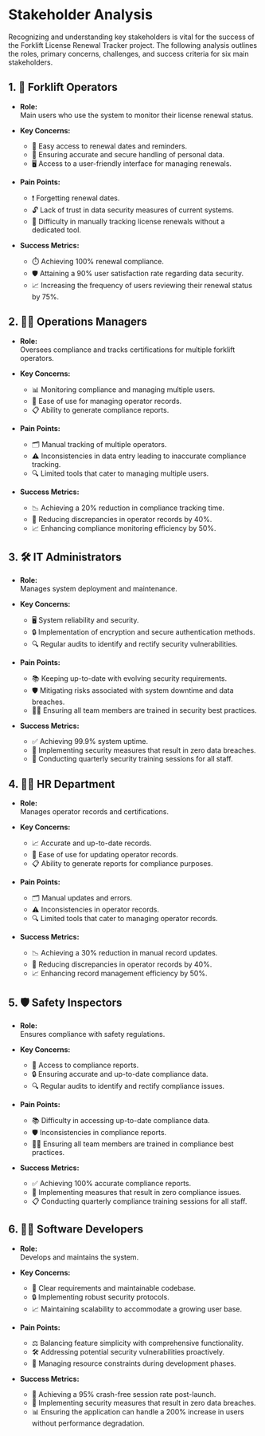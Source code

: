 # Stakeholder Analysis

Recognizing and understanding key stakeholders is vital for the success of the Forklift License Renewal Tracker project. The following analysis outlines the roles, primary concerns, challenges, and success criteria for six main stakeholders.

## 1. 👷 Forklift Operators

- **Role:**  
  Main users who use the system to monitor their license renewal status.

- **Key Concerns:**
  - 📅 Easy access to renewal dates and reminders.
  - 🔐 Ensuring accurate and secure handling of personal data.
  - 🖥️ Access to a user-friendly interface for managing renewals.

- **Pain Points:**
  - ❗ Forgetting renewal dates.
  - 🔓 Lack of trust in data security measures of current systems.
  - 📝 Difficulty in manually tracking license renewals without a dedicated tool.

- **Success Metrics:**
  - ⏱️ Achieving 100% renewal compliance.
  - 🛡️ Attaining a 90% user satisfaction rate regarding data security.
  - 📈 Increasing the frequency of users reviewing their renewal status by 75%.

## 2. 👩‍💼 Operations Managers

- **Role:**  
  Oversees compliance and tracks certifications for multiple forklift operators.

- **Key Concerns:**
  - 📊 Monitoring compliance and managing multiple users.
  - 🧩 Ease of use for managing operator records.
  - 📋 Ability to generate compliance reports.

- **Pain Points:**
  - 🗂️ Manual tracking of multiple operators.
  - ⚠️ Inconsistencies in data entry leading to inaccurate compliance tracking.
  - 🔍 Limited tools that cater to managing multiple users.

- **Success Metrics:**
  - 📉 Achieving a 20% reduction in compliance tracking time.
  - 🧮 Reducing discrepancies in operator records by 40%.
  - 📈 Enhancing compliance monitoring efficiency by 50%.

## 3. 🛠️ IT Administrators

- **Role:**  
  Manages system deployment and maintenance.

- **Key Concerns:**
  - 🖥️ System reliability and security.
  - 🔒 Implementation of encryption and secure authentication methods.
  - 🔍 Regular audits to identify and rectify security vulnerabilities.

- **Pain Points:**
  - 📚 Keeping up-to-date with evolving security requirements.
  - 🛡️ Mitigating risks associated with system downtime and data breaches.
  - 🧑‍🏫 Ensuring all team members are trained in security best practices.

- **Success Metrics:**
  - ✅ Achieving 99.9% system uptime.
  - 🔐 Implementing security measures that result in zero data breaches.
  - 📜 Conducting quarterly security training sessions for all staff.

## 4. 🧑‍💼 HR Department

- **Role:**  
  Manages operator records and certifications.

- **Key Concerns:**
  - 📈 Accurate and up-to-date records.
  - 🧩 Ease of use for updating operator records.
  - 📋 Ability to generate reports for compliance purposes.

- **Pain Points:**
  - 🗂️ Manual updates and errors.
  - ⚠️ Inconsistencies in operator records.
  - 🔍 Limited tools that cater to managing operator records.

- **Success Metrics:**
  - 📉 Achieving a 30% reduction in manual record updates.
  - 🧮 Reducing discrepancies in operator records by 40%.
  - 📈 Enhancing record management efficiency by 50%.

## 5. 🛡️ Safety Inspectors

- **Role:**  
  Ensures compliance with safety regulations.

- **Key Concerns:**
  - 📜 Access to compliance reports.
  - 🔒 Ensuring accurate and up-to-date compliance data.
  - 🔍 Regular audits to identify and rectify compliance issues.

- **Pain Points:**
  - 📚 Difficulty in accessing up-to-date compliance data.
  - 🛡️ Inconsistencies in compliance reports.
  - 🧑‍🏫 Ensuring all team members are trained in compliance best practices.

- **Success Metrics:**
  - ✅ Achieving 100% accurate compliance reports.
  - 📜 Implementing measures that result in zero compliance issues.
  - 📋 Conducting quarterly compliance training sessions for all staff.

## 6. 👨‍💻 Software Developers

- **Role:**  
  Develops and maintains the system.

- **Key Concerns:**
  - 🧩 Clear requirements and maintainable codebase.
  - 🔒 Implementing robust security protocols.
  - 📈 Maintaining scalability to accommodate a growing user base.

- **Pain Points:**
  - ⚖️ Balancing feature simplicity with comprehensive functionality.
  - 🛠️ Addressing potential security vulnerabilities proactively.
  - 💼 Managing resource constraints during development phases.

- **Success Metrics:**
  - 🚀 Achieving a 95% crash-free session rate post-launch.
  - 🔐 Implementing security measures that result in zero data breaches.
  - 📊 Ensuring the application can handle a 200% increase in users without performance degradation.
